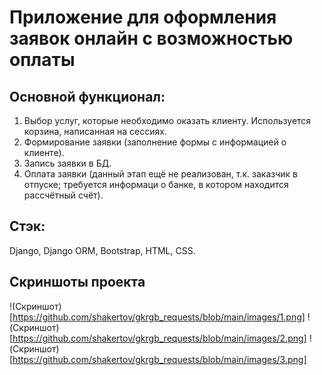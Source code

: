 # Приложение для оформления заявок онлайн с возможностью оплаты

## Основной функционал:
1. Выбор услуг, которые необходимо оказать клиенту. Используется корзина, написанная на сессиях.
2. Формирование заявки (заполнение формы с информацией о клиенте).
3. Запись заявки в БД.
4. Оплата заявки (данный этап ещё не реализован, т.к. заказчик в отпуске; требуется информаци о банке, в котором находится рассчётный счёт).

## Стэк:
Django, Django ORM, Bootstrap, HTML, CSS.

## Скриншоты проекта
!(Скриншот)[https://github.com/shakertov/gkrgb_requests/blob/main/images/1.png]
!(Скриншот)[https://github.com/shakertov/gkrgb_requests/blob/main/images/2.png]
!(Скриншот)[https://github.com/shakertov/gkrgb_requests/blob/main/images/3.png]
